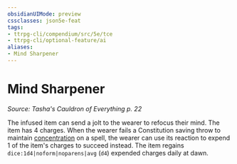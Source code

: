 ```yaml
---
obsidianUIMode: preview
cssclasses: json5e-feat
tags:
- ttrpg-cli/compendium/src/5e/tce
- ttrpg-cli/optional-feature/ai
aliases:
- Mind Sharpener
---
```

# Mind Sharpener
*Source: Tasha's Cauldron of Everything p. 22*  

The infused item can send a jolt to the wearer to refocus their mind. The item has 4 charges. When the wearer fails a Constitution saving throw to maintain [concentration](Інструменти%20ДМ/CLI/rules/conditions.md#Concentration) on a spell, the wearer can use its reaction to expend 1 of the item's charges to succeed instead. The item regains `dice:1d4|noform|noparens|avg` (`d4`) expended charges daily at dawn.